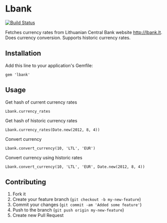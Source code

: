 # Lbank

[![Build Status](https://secure.travis-ci.org/laurynas/lbank.png)](http://travis-ci.org/laurynas/lbank)

Fetches currency rates from Lithuanian Central Bank website http://lbank.lt.
Does currency conversion.
Supports historic currency rates.

## Installation

Add this line to your application's Gemfile:

    gem 'lbank'

## Usage

Get hash of current currency rates

    Lbank.currency_rates

Get hash of historic currency rates

    Lbank.currency_rates(Date.new(2012, 8, 4))

Convert currency

    Lbank.convert_currency(10, 'LTL', 'EUR')

Convert currency using historic rates

    Lbank.convert_currency(10, 'LTL', 'EUR', Date.new(2012, 8, 4))

## Contributing

1. Fork it
2. Create your feature branch (`git checkout -b my-new-feature`)
3. Commit your changes (`git commit -am 'Added some feature'`)
4. Push to the branch (`git push origin my-new-feature`)
5. Create new Pull Request
